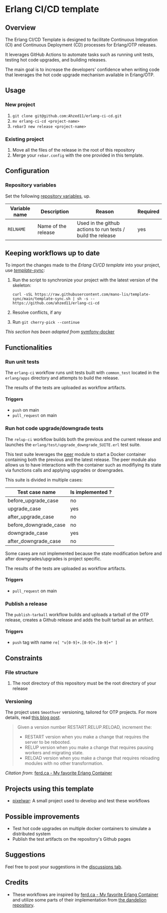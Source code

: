 # Erlang CI/CD template

## Overview

The Erlang CI/CD Template is designed to facilitate Continuous Integration (CI) and Continuous Deployment (CD) processes for Erlang/OTP releases.

It leverages GitHub Actions to automate tasks such as running unit tests, testing hot code upgrades, and building releases.

The main goal is to increase the developers' confidence when writing code that leverages the hot code upgrade mechanism available in Erlang/OTP.

## Usage

### New project

1. `git clone git@github.com:Ahzed11/erlang-ci-cd.git`
1. `mv erlang-ci-cd <project-name>`
1. `rebar3 new release <project-name>`

### Existing project

1. Move all the files of the release in the root of this repository
1. Merge your `rebar.config` with the one provided in this template.

## Configuration

### Repository variables

Set the following [repository variables](https://docs.github.com/en/actions/learn-github-actions/variables#creating-configuration-variables-for-a-repository), up.

| Variable name | Description | Reason | Required |
|---------------|-------------|--------|----------|
|`RELNAME`| Name of the release | Used in the github actions to run tests / build the release | yes |

## Keeping workflows up to date

To import the changes made to the *Erlang CI/CD template* into your project, use
[*template-sync*](https://github.com/coopTilleuls/template-sync):

1. Run the script to synchronize your project with the latest version of the skeleton:

    ```console
    curl -sSL https://raw.githubusercontent.com/mano-lis/template-sync/main/template-sync.sh | sh -s -- https://github.com/ahzed11/erlang-ci-cd
    ```

1. Resolve conflicts, if any
1. Run `git cherry-pick --continue`

*This section has been adapted from* [symfony-docker](https://github.com/dunglas/symfony-docker/blob/main/docs/updating.md)

## Functionalities

### Run unit tests

The `erlang-ci` workflow runs unit tests built with `common_test` located in the `erlang/apps` directory and attempts to build the release.

The results of the tests are uploaded as workflow artifacts.

#### Triggers

- `push` on main
- `pull_request` on main

### Run hot code upgrade/downgrade tests

The `relup-ci` workflow builds both the previous and the current release and launches the `erlang/test/upgrade_downgrade_SUITE.erl` test suite.

This test suite leverages the [peer](https://www.erlang.org/doc/man/peer) module to start a Docker container containing both the previous and the latest release. The peer module also allows us to have interactions with the container such as modifiying its state via functions calls and applying upgrades or downgrades.

This suite is divided in multiple cases:

| Test case name | Is implemented ? |
|----------------|------------------|
| before_upgrade_case | no |
| upgrade_case | yes |
| after_upgrade_case | no |
| before_downgrade_case | no |
| downgrade_case | yes |
| after_downgrade_case | no |

Some cases are not implemented because the state modification before and after downgrades/upgrades is project specific.

The results of the tests are uploaded as workflow artifacts.

#### Triggers

- `pull_request` on main

### Publish a release

The `publish-tarball` workflow builds and uploads a tarball of the OTP release, creates a Github release and adds the built tarball as an artifact.

#### Triggers

- `push` tag with name `re[ "v[0-9]+.[0-9]+.[0-9]+" ]`

## Constraints

### File structure

1. The root directory of this repository must be the root directory of your release

### Versioning

The project uses `Smoothver` versioning, tailored for OTP projects. For more details, read [this blog post](https://ferd.ca/my-favorite-erlang-container.html).

> Given a version number RESTART.RELUP.RELOAD, increment the:
>
> - RESTART version when you make a change that requires the server to be rebooted.
> - RELUP version when you make a change that requires pausing workers and migrating state.
> - RELOAD version when you make a change that requires reloading modules with no other transformation.

*Citation from*: [ferd.ca - My favorite Erlang Container](https://ferd.ca/my-favorite-erlang-container.html)

## Projects using this template

- [pixelwar](https://github.com/Ahzed11/pixelwar): A small project used to develop and test these workflows

## Possible improvements

- Test hot code upgrades on multiple docker containers to simulate a distributed system
- Publish the test artifacts on the repository's Github pages

## Suggestions

Feel free to post your suggestions in the [discussions tab](https://github.com/Ahzed11/erlang-ci-cd/discussions/categories/ideas).

## Credits

- These workflows are inspired by [ferd.ca - My favorite Erlang Container](https://ferd.ca/my-favorite-erlang-container.html) and utilize some parts of their implementation from [the dandelion repository](https://github.com/ferd/dandelion).

